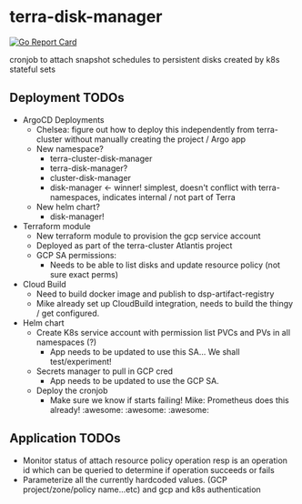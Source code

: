 # terra-disk-manager
[![Go Report Card](https://goreportcard.com/badge/github.com/broadinstitute/disk-manager)](https://goreportcard.com/report/github.com/broadinstitute/disk-manager)

cronjob to attach snapshot schedules to persistent disks created by k8s stateful sets


## Deployment TODOs

* ArgoCD Deployments
  * Chelsea: figure out how to deploy this independently from terra-cluster without manually creating the project / Argo app
  * New namespace?
    * terra-cluster-disk-manager
    * terra-disk-manager?
    * cluster-disk-manager
    * disk-manager <- winner! simplest, doesn't conflict with terra- namespaces, indicates internal / not part of Terra
  * New helm chart?
    * disk-manager!
* Terraform module
    * New terraform module to provision the gcp service account
    * Deployed as part of the terra-cluster Atlantis project
    * GCP SA permissions:
      * Needs to be able to list disks and update resource policy (not sure exact perms)
* Cloud Build
  * Need to build docker image and publish to dsp-artifact-registry
  * Mike already set up CloudBuild integration, needs to build the thingy / get configured.
* Helm chart
  * Create K8s service account with permission list PVCs and PVs in all namespaces (?)
    * App needs to be updated to use this SA... We shall test/experiment!
  * Secrets manager to pull in GCP cred
    * App needs to be updated to use the GCP SA.
  * Deploy the cronjob
    * Make sure we know if starts failing! Mike: Prometheus does this already! :awesome: :awesome: :awesome:

## Application TODOs
* Monitor status of attach resource policy operation resp is an operation id which can be queried to determine if operation succeeds or fails
* Parameterize  all the currently hardcoded values. (GCP project/zone/policy name...etc) and gcp and k8s authentication